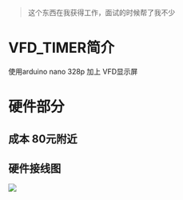 > 这个东西在我获得工作，面试的时候帮了我不少

# VFD_TIMER简介
使用arduino nano 328p 加上 VFD显示屏
# 硬件部分
## 成本 80元附近

## 硬件接线图
![](https://skyqin1999.oss-cn-beijing.aliyuncs.com/Github/1.jpg)
